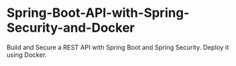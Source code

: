 # Spring-Boot-API-with-Spring-Security-and-Docker
Build and Secure a REST API with Spring Boot and Spring Security. Deploy it using Docker.
